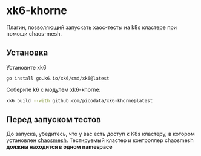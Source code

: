 # xk6-khorne

Плагин, позволяющий запускать хаос-тесты на k8s	кластере при помощи chaos-mesh.


## Установка

Установите xk6
```
go install go.k6.io/xk6/cmd/xk6@latest
```

Соберите k6 с модулем xk6-khorne:
```bash
xk6 build --with github.com/picodata/xk6-khorne@latest
```

## Перед запуском тестов

До запуска, убедитесь, что у вас есть доступ к K8s кластеру, в котором установлен [chaosmesh](https://chaos-mesh.org/docs/production-installation-using-helm/). Тестируемый кластер и контроллер chaosmesh **должны находится в одном namespace**
